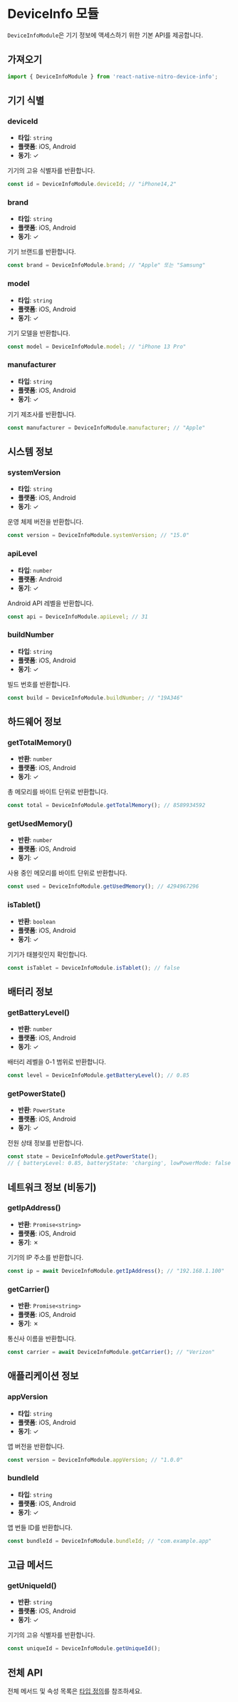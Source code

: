 # DeviceInfo 모듈

`DeviceInfoModule`은 기기 정보에 액세스하기 위한 기본 API를 제공합니다.

## 가져오기

```typescript
import { DeviceInfoModule } from 'react-native-nitro-device-info';
```

## 기기 식별

### deviceId
- **타입**: `string`
- **플랫폼**: iOS, Android
- **동기**: ✓

기기의 고유 식별자를 반환합니다.

```typescript
const id = DeviceInfoModule.deviceId; // "iPhone14,2"
```

### brand
- **타입**: `string`
- **플랫폼**: iOS, Android
- **동기**: ✓

기기 브랜드를 반환합니다.

```typescript
const brand = DeviceInfoModule.brand; // "Apple" 또는 "Samsung"
```

### model
- **타입**: `string`
- **플랫폼**: iOS, Android
- **동기**: ✓

기기 모델을 반환합니다.

```typescript
const model = DeviceInfoModule.model; // "iPhone 13 Pro"
```

### manufacturer
- **타입**: `string`
- **플랫폼**: iOS, Android
- **동기**: ✓

기기 제조사를 반환합니다.

```typescript
const manufacturer = DeviceInfoModule.manufacturer; // "Apple"
```

## 시스템 정보

### systemVersion
- **타입**: `string`
- **플랫폼**: iOS, Android
- **동기**: ✓

운영 체제 버전을 반환합니다.

```typescript
const version = DeviceInfoModule.systemVersion; // "15.0"
```

### apiLevel
- **타입**: `number`
- **플랫폼**: Android
- **동기**: ✓

Android API 레벨을 반환합니다.

```typescript
const api = DeviceInfoModule.apiLevel; // 31
```

### buildNumber
- **타입**: `string`
- **플랫폼**: iOS, Android
- **동기**: ✓

빌드 번호를 반환합니다.

```typescript
const build = DeviceInfoModule.buildNumber; // "19A346"
```

## 하드웨어 정보

### getTotalMemory()
- **반환**: `number`
- **플랫폼**: iOS, Android
- **동기**: ✓

총 메모리를 바이트 단위로 반환합니다.

```typescript
const total = DeviceInfoModule.getTotalMemory(); // 8589934592
```

### getUsedMemory()
- **반환**: `number`
- **플랫폼**: iOS, Android
- **동기**: ✓

사용 중인 메모리를 바이트 단위로 반환합니다.

```typescript
const used = DeviceInfoModule.getUsedMemory(); // 4294967296
```

### isTablet()
- **반환**: `boolean`
- **플랫폼**: iOS, Android
- **동기**: ✓

기기가 태블릿인지 확인합니다.

```typescript
const isTablet = DeviceInfoModule.isTablet(); // false
```

## 배터리 정보

### getBatteryLevel()
- **반환**: `number`
- **플랫폼**: iOS, Android
- **동기**: ✓

배터리 레벨을 0-1 범위로 반환합니다.

```typescript
const level = DeviceInfoModule.getBatteryLevel(); // 0.85
```

### getPowerState()
- **반환**: `PowerState`
- **플랫폼**: iOS, Android
- **동기**: ✓

전원 상태 정보를 반환합니다.

```typescript
const state = DeviceInfoModule.getPowerState();
// { batteryLevel: 0.85, batteryState: 'charging', lowPowerMode: false }
```

## 네트워크 정보 (비동기)

### getIpAddress()
- **반환**: `Promise<string>`
- **플랫폼**: iOS, Android
- **동기**: ✗

기기의 IP 주소를 반환합니다.

```typescript
const ip = await DeviceInfoModule.getIpAddress(); // "192.168.1.100"
```

### getCarrier()
- **반환**: `Promise<string>`
- **플랫폼**: iOS, Android
- **동기**: ✗

통신사 이름을 반환합니다.

```typescript
const carrier = await DeviceInfoModule.getCarrier(); // "Verizon"
```

## 애플리케이션 정보

### appVersion
- **타입**: `string`
- **플랫폼**: iOS, Android
- **동기**: ✓

앱 버전을 반환합니다.

```typescript
const version = DeviceInfoModule.appVersion; // "1.0.0"
```

### bundleId
- **타입**: `string`
- **플랫폼**: iOS, Android
- **동기**: ✓

앱 번들 ID를 반환합니다.

```typescript
const bundleId = DeviceInfoModule.bundleId; // "com.example.app"
```

## 고급 메서드

### getUniqueId()
- **반환**: `string`
- **플랫폼**: iOS, Android
- **동기**: ✓

기기의 고유 식별자를 반환합니다.

```typescript
const uniqueId = DeviceInfoModule.getUniqueId();
```

## 전체 API

전체 메서드 및 속성 목록은 [타입 정의](/api/types)를 참조하세요.
